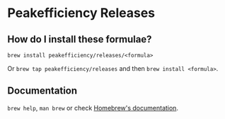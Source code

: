 # Peakefficiency Releases

## How do I install these formulae?

`brew install peakefficiency/releases/<formula>`

Or `brew tap peakefficiency/releases` and then `brew install <formula>`.

## Documentation

`brew help`, `man brew` or check [Homebrew's documentation](https://docs.brew.sh).
